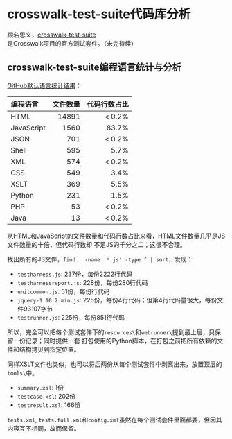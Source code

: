 ﻿# crosswalk-test-suite代码库分析

顾名思义，[crosswalk-test-suite](https://github.com/crosswalk-project/crosswalk-test-suite)
是Crosswalk项目的官方测试套件。（未完待续）

## crosswalk-test-suite编程语言统计与分析

[GitHub默认语言统计结果](https://github.com/crosswalk-project/crosswalk-test-suite/search?l=html)：

| 编程语言   | 文件数量 | 代码行数占比 |
| :--------- | -------: | -----------: |
| HTML       | 14891    | < 0.2%       |
| JavaScript | 1560     | 83.7%        |
| JSON       | 701      | < 0.2%       |
| Shell      | 595      | 5.7%         |
| XML        | 574      | < 0.2%       |
| CSS        | 549      | 3.4%         |
| XSLT       | 369      | 5.5%         |
| Python     | 231      | 1.5%         |
| PHP        | 53       | < 0.2%       |
| Java       | 13       | < 0.2%       |

从HTML和JavaScript的文件数量和代码行数占比来看，HTML文件数量几乎是JS文件数量的十倍，但代码行数却
不足JS的千分之二；这很不合理。

找出所有的JS文件，`find . -name '*.js' -type f | sort`，发现：

- `testharness.js`: 237份，每份2222行代码
- `testharnessreport.js`: 228份，每份280行代码
- `unitcommon.js`: 51份，每份行代码
- `jquery-1.10.2.min.js`: 225份，每份4行代码；但第4行代码量很大，每份文件93107字节
- `testrunner.js`: 225份，每份851行代码

所以，完全可以把每个测试套件下的`resources\`和`webrunner\`提到最上层，只保留一份记录；同时提供一套
打包使用的Python脚本，在打包之前把所有依赖的文件和结构拷贝到指定位置。

同样XSLT文件也类似，也可以将后两份从每个测试套件中剥离出来，放置顶层的`tools\`中。
- `summary.xsl`: 1份
- `testcase.xsl`: 202份
- `testresult.xsl`: 166份

`tests.xml`, `tests.full.xml`和`config.xml`虽然在每个测试套件里面都要，但因其内容互不相同，故而保留。
